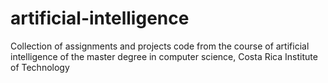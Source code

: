 # artificial-intelligence
Collection of assignments and projects code from the course of artificial intelligence of the master degree in computer science, Costa Rica Institute of Technology 
